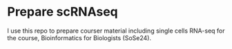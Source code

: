 # Prepare scRNAseq

I use this repo to prepare courser material including single cells RNA-seq for the course, Bioinformatics for Biologists (SoSe24).
